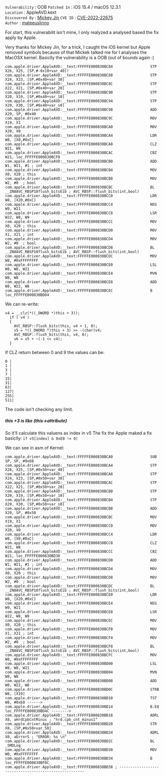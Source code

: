 `Vulnerability` : OOB 
`Patched In` : iOS 15.4 / macOS 12.3.1  
`Location` : AppleAVD.kext  
`Discovered By` : [Mickey Jin](https://twitter.com/patch1t)
`CVE ID` : [CVE-2022-22675](https://support.apple.com/en-us/HT213219)  
`Author` : [mateeuslinno](https://twitter.com/mateeuslinno)  

For start, this vulnerabilit isn't mine, I only realyzed a analysed based the fix apply by Apple.

Very thanks for Mickey Jin, for a trick, I caught the iOS kernel but Apple removed symbols because of that Mickek talked  me for I analyses the MacOSX kernel. 
Basiclly the vulnerability is a OOB (out of bounds again :)




```
com.apple.driver.AppleAVD:__text:FFFFFE000830BC84                 STP             X26, X25, [SP,#-0x10+var_40]!
com.apple.driver.AppleAVD:__text:FFFFFE000830BC88                 STP             X24, X23, [SP,#0x40+var_30]
com.apple.driver.AppleAVD:__text:FFFFFE000830BC8C                 STP             X22, X21, [SP,#0x40+var_20]
com.apple.driver.AppleAVD:__text:FFFFFE000830BC90                 STP             X20, X19, [SP,#0x40+var_10]
com.apple.driver.AppleAVD:__text:FFFFFE000830BC94                 STP             X29, X30, [SP,#0x40+var_s0]
com.apple.driver.AppleAVD:__text:FFFFFE000830BC98                 ADD             X29, SP, #0x40
com.apple.driver.AppleAVD:__text:FFFFFE000830BC9C                 MOV             X19, X1
com.apple.driver.AppleAVD:__text:FFFFFE000830BCA0                 MOV             X20, X0
com.apple.driver.AppleAVD:__text:FFFFFE000830BCA4                 LDR             W8, [X0,#0xC]
com.apple.driver.AppleAVD:__text:FFFFFE000830BCA8                 CLZ             W21, W8
com.apple.driver.AppleAVD:__text:FFFFFE000830BCAC                 CBZ             W21, loc_FFFFFE000830BCF0
com.apple.driver.AppleAVD:__text:FFFFFE000830BCB0                 ADD             W1, W21, #1 ; int
com.apple.driver.AppleAVD:__text:FFFFFE000830BCB4                 MOV             X0, X20 ; this
com.apple.driver.AppleAVD:__text:FFFFFE000830BCB8                 MOV             W2, #0  ; bool
com.apple.driver.AppleAVD:__text:FFFFFE000830BCBC                 BL              __ZN8AVC_RBSP10flush_bitsEib ; AVC_RBSP::flush_bits(int,bool)
com.apple.driver.AppleAVD:__text:FFFFFE000830BCC0                 LDR             W8, [X20,#0xC]
com.apple.driver.AppleAVD:__text:FFFFFE000830BCC4                 NEG             W9, W21
com.apple.driver.AppleAVD:__text:FFFFFE000830BCC8                 LSR             W22, W8, W9
com.apple.driver.AppleAVD:__text:FFFFFE000830BCCC                 MOV             X0, X20 ; this
com.apple.driver.AppleAVD:__text:FFFFFE000830BCD0                 MOV             X1, X21 ; int
com.apple.driver.AppleAVD:__text:FFFFFE000830BCD4                 MOV             W2, #0  ; bool
com.apple.driver.AppleAVD:__text:FFFFFE000830BCD8                 BL              __ZN8AVC_RBSP10flush_bitsEib ; AVC_RBSP::flush_bits(int,bool)
com.apple.driver.AppleAVD:__text:FFFFFE000830BCDC                 MOV             W8, #0xFFFFFFFF
com.apple.driver.AppleAVD:__text:FFFFFE000830BCE0                 LSL             W8, W8, W21
com.apple.driver.AppleAVD:__text:FFFFFE000830BCE4                 MVN             W8, W8
com.apple.driver.AppleAVD:__text:FFFFFE000830BCE8                 ADD             W8, W22, W8
com.apple.driver.AppleAVD:__text:FFFFFE000830BCEC                 B               loc_FFFFFE000830BD04
```

We can re-write: 
```
v4 = __clz(*((_DWORD *)this + 3));
  if ( v4 )
  {
    AVC_RBSP::flush_bits(this, v4 + 1, 0);
    v5 = *((_DWORD *)this + 3) >> -(char)v4;
    AVC_RBSP::flush_bits(this, v4, 0);
    v6 = v5 + ~(-1 << v4);
  }
 ```

If CLZ return between 0 and 9 the values can be: 

```
0 | 
1 | 
3 |
7 |
15|
31|
63|
127|
255|
511|

```
The code isn't checking any limit. 
##### *this +3* is like (this->attribute)


So it'll calculate this valuens as index in v5 
The fix the Apple maked a fix basiclly: 
```if v5[index] & 0xE0 != 0)```

We can see in asm of Kernel: 

```
com.apple.driver.AppleAVD:__text:FFFFFE000830BCA0                 SUB             SP, SP, #0x60
com.apple.driver.AppleAVD:__text:FFFFFE000830BCA4                 STP             X26, X25, [SP,#0x50+var_40]
com.apple.driver.AppleAVD:__text:FFFFFE000830BCA8                 STP             X24, X23, [SP,#0x50+var_30]
com.apple.driver.AppleAVD:__text:FFFFFE000830BCAC                 STP             X22, X21, [SP,#0x50+var_20]
com.apple.driver.AppleAVD:__text:FFFFFE000830BCB0                 STP             X20, X19, [SP,#0x50+var_10]
com.apple.driver.AppleAVD:__text:FFFFFE000830BCB4                 STP             X29, X30, [SP,#0x50+var_s0]
com.apple.driver.AppleAVD:__text:FFFFFE000830BCB8                 ADD             X29, SP, #0x50
com.apple.driver.AppleAVD:__text:FFFFFE000830BCBC                 MOV             X19, X1
com.apple.driver.AppleAVD:__text:FFFFFE000830BCC0                 MOV             X20, X0
com.apple.driver.AppleAVD:__text:FFFFFE000830BCC4                 LDR             W8, [X0,#0xC]
com.apple.driver.AppleAVD:__text:FFFFFE000830BCC8                 CLZ             W21, W8
com.apple.driver.AppleAVD:__text:FFFFFE000830BCCC                 CBZ             W21, loc_FFFFFE000830BD38
com.apple.driver.AppleAVD:__text:FFFFFE000830BCD0                 ADD             W1, W21, #1 ; int
com.apple.driver.AppleAVD:__text:FFFFFE000830BCD4                 MOV             X0, X20 ; this
com.apple.driver.AppleAVD:__text:FFFFFE000830BCD8                 MOV             W2, #0  ; bool
com.apple.driver.AppleAVD:__text:FFFFFE000830BCDC                 BL              __ZN8AVC_RBSP10flush_bitsEib ; AVC_RBSP::flush_bits(int,bool)
com.apple.driver.AppleAVD:__text:FFFFFE000830BCE0                 LDR             W8, [X20,#0xC]
com.apple.driver.AppleAVD:__text:FFFFFE000830BCE4                 NEG             W9, W21
com.apple.driver.AppleAVD:__text:FFFFFE000830BCE8                 LSR             W22, W8, W9
com.apple.driver.AppleAVD:__text:FFFFFE000830BCEC                 MOV             X0, X20 ; this
com.apple.driver.AppleAVD:__text:FFFFFE000830BCF0                 MOV             X1, X21 ; int
com.apple.driver.AppleAVD:__text:FFFFFE000830BCF4                 MOV             W2, #0  ; bool
com.apple.driver.AppleAVD:__text:FFFFFE000830BCF8                 BL              __ZN8AVC_RBSP10flush_bitsEib ; AVC_RBSP::flush_bits(int,bool)
com.apple.driver.AppleAVD:__text:FFFFFE000830BCFC                 MOV             W8, #0xFFFFFFFF
com.apple.driver.AppleAVD:__text:FFFFFE000830BD00                 LSL             W8, W8, W21
com.apple.driver.AppleAVD:__text:FFFFFE000830BD04                 MVN             W8, W8
com.apple.driver.AppleAVD:__text:FFFFFE000830BD08                 ADD             W8, W22, W8
com.apple.driver.AppleAVD:__text:FFFFFE000830BD0C                 STRB            W8, [X19]
com.apple.driver.AppleAVD:__text:FFFFFE000830BD10                 TST             W8, #0xE0 ------> 
com.apple.driver.AppleAVD:__text:FFFFFE000830BD14                 B.EQ            loc_FFFFFE000830BD4C -------->
com.apple.driver.AppleAVD:__text:FFFFFE000830BD18                 ADRL            X8, aHrdCpbCntMinus ; "hrd.cpb_cnt_minus1"
com.apple.driver.AppleAVD:__text:FFFFFE000830BD20                 STR             X8, [SP,#0x50+var_50]
com.apple.driver.AppleAVD:__text:FFFFFE000830BD24                 ADRL            X0, aErrorS ; "ERROR: %s \n"
com.apple.driver.AppleAVD:__text:FFFFFE000830BD2C                 BL              _SMDLog
com.apple.driver.AppleAVD:__text:FFFFFE000830BD30                 MOV             W0, #0xFFFFFFFF
com.apple.driver.AppleAVD:__text:FFFFFE000830BD34                 B               loc_FFFFFE000830BF0C
com.apple.driver.AppleAVD:__text:FFFFFE000830BD38 ; ------------------------------------------------------
```